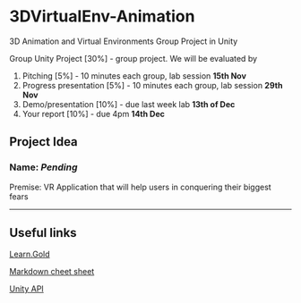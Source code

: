 # 3DVirtualEnv-Animation
3D Animation and Virtual Environments Group Project in Unity


Group Unity Project [30%] -  group project. We will be evaluated by 

  1. Pitching [5%] - 10 minutes each group, lab session **15th Nov**
  2. Progress presentation [5%] - 10 minutes each group, lab session **29th Nov**
  3. Demo/presentation [10%] - due last week lab **13th of Dec**
  4. Your report [10%] - due 4pm **14th Dec**
  
  ## Project Idea
    
  ### Name: *Pending*
  Premise: VR Application that will help users in conquering their biggest fears 


--- 

## Useful links 
  [Learn.Gold](https://learn.gold.ac.uk/course/view.php?id=11505)
  
  [Markdown cheet sheet](https://github.com/adam-p/markdown-here/wiki/Markdown-Cheatsheet)
  
  [Unity API](https://www.google.com/url?sa=t&rct=j&q=&esrc=s&source=web&cd=1&cad=rja&uact=8&ved=2ahUKEwirmJejkq_eAhUEzYUKHTRFBE4QFjAAegQIBhAC&url=https%3A%2F%2Fdocs.unity3d.com%2FScriptReference%2F&usg=AOvVaw05azjopdXNeGiMRbcJZIdP)
  
